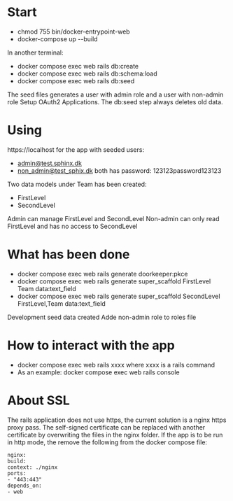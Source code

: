 # Start
* chmod 755 bin/docker-entrypoint-web
* docker-compose up --build

In another terminal:
* docker compose exec web rails db:create
* docker compose exec web rails db:schema:load
* docker compose exec web rails db:seed

The seed files generates a user with admin role and a user with non-admin role
Setup OAuth2 Applications. The db:seed step always deletes old data.

# Using
https://localhost for the app with seeded users:
* admin@test.sphinx.dk
* non_admin@test_sphix.dk
both has password: 123123password123123

Two data models under Team has been created:
* FirstLevel
* SecondLevel

Admin can manage FirstLevel and SecondLevel
Non-admin can only read FirstLevel and has no access to SecondLevel


# What has been done
* docker compose exec web rails generate doorkeeper:pkce
* docker compose exec web rails generate super_scaffold FirstLevel Team data:text_field 
* docker compose exec web rails generate super_scaffold SecondLevel FirstLevel,Team data:text_field  

Development seed data created
Adde non-admin role to roles file

# How to interact with the app
* docker compose exec web rails xxxx
where xxxx is a rails command
* As an example:  docker compose exec web rails console

# About SSL
The rails application does not use https, the current solution is a nginx https proxy pass.
The self-signed certificate can be replaced with another certificate by overwriting the files in the nginx folder.
If the app is to be run in http mode, the remove the following from the docker compose file:
```
nginx:
build:
context: ./nginx
ports:
- "443:443"
depends_on:
- web
```
 